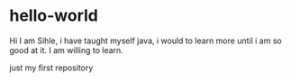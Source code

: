 # hello-world

Hi I am Sihle, i have taught myself java, i would to learn more until i am so good at it.
I am willing to learn.

just my first repository
